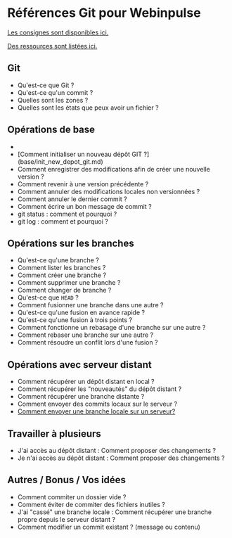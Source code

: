 # Références Git pour Webinpulse

[Les consignes sont disponibles ici.](consignes.md)

[Des ressources sont listées ici.](ressources.md)

## Git

* Qu'est-ce que Git ?
* Qu'est-ce qu'un commit ?
* Quelles sont les zones ?
* Quelles sont les états que peux avoir un fichier ?

## Opérations de base
* 
* [Comment initialiser un nouveau dépôt GIT ?] (base/init_new_depot_git.md)
* Comment enregistrer des modifications afin de créer une nouvelle version ?
* Comment revenir à une version précédente ?
* Comment annuler des modifications locales non versionnées ?
* Comment annuler le dernier commit ?
* Comment écrire un bon message de commit ?
* git status : comment et pourquoi ?
* git log : comment et pourquoi ?

## Opérations sur les branches

* Qu'est-ce qu'une branche ?
* Comment lister les branches ?
* Comment créer une branche ?
* Comment supprimer une branche ?
* Comment changer de branche ?
* Qu'est-ce que `HEAD` ?
* Comment fusionner une branche dans une autre ?
* Qu'est-ce qu'une fusion en avance rapide ?
* Qu'est-ce qu'une fusion à trois points ?
* Comment fonctionne un rebasage d'une branche sur une autre ?
* Comment rebaser une branche sur une autre ?
* Comment résoudre un conflit lors d'une fusion ?

## Opérations avec serveur distant

* Comment récupérer un dépôt distant en local ?
* Comment récupérer les "nouveautés" du dépôt distant ?
* Comment récupérer une branche distante ?
* Comment envoyer des commits locaux sur le serveur ?
* [Comment envoyer une branche locale sur un serveur?](serveur_distant/send_branch_to_server.md)



## Travailler à plusieurs

* J'ai accès au dépôt distant : Comment proposer des changements ?
* Je n'ai accès au dépôt distant : Comment proposer des changements ?

## Autres / Bonus / Vos idées

* Comment commiter un dossier vide ?
* Comment éviter de commiter des fichiers inutiles ?
* J'ai "cassé" une branche locale : Comment récupérer une branche propre depuis le serveur distant ?
* Comment modifier un commit existant ? (message ou contenu)
